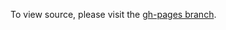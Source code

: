 To view source, please visit the [gh-pages branch](https://github.com/ForSpareParts/rekt-site/tree/gh-pages).
